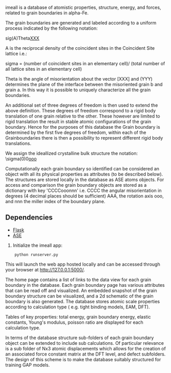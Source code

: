 imeall is a database of atomistic properties, structure, energy, and forces,
related to grain boundaries in alpha-Fe.

The grain boundaries are generated and labeled according to 
a uniform process  indicated by the following notation:

sig(A)Theta[XXX](YYY)

A is the reciprocal density of the coincident sites
in the Coincident Site lattice i.e.:

sigma = (number of coincident sites in an elementary cell)/
(total number of all lattice sites in an elementary cell)

Theta is the angle of misorientation about the vector [XXX]
and (YYY) determines the plane of the interface between
the misoriented grain b and grain a. In this way it is possible
to uniquely characterize all the grain boundaries. 

An additional set of three degrees of freedom is then used to extend 
the above definition. These degrees of freedom correspond to a 
rigid body translation of one grain relative to the other. These
however are limited to rigid translation the result in stable 
atomic configurations of the grain boundary. Hence for the purposes
of this database the Grain boundary is determined by the first
five degrees of freedom, within each of the Grainboundaries there is
then a possibility to represent different rigid body translations.

We assign the ideallized crystalline bulk structure the notation:
\sigma(0)0[ooo](nnn)

Computationally each grain boundary so identified can be considered an
object with all its physical properties as attributes (to be described below).
The structures are stored locally in the database as ASE atoms objects.
For access and comparison the grain boundary objects are stored as
a dictionary with key 'CCCCooonnn' i.e. CCCC the angular misorientation
in degrees (4 decimal places should be sufficient) AAA, the
rotation axis ooo, and nnn the miller index of the boundary plane.

## Dependencies
  - [Flask](http://flask.pocoo.org/)
  - [ASE](https://wiki.fysik.dtu.dk/ase/)

1. Initialize the imeall app:
```
    python runserver.py
```
This will launch the web app hosted locally and can be accessed through
your browser at http://127.0.0.1:5000/.

The home page contains a list of links to the data view for each grain boundary
in the database. Each grain boundary page has various attributes that can be read
off and visualized.
An embedded snapshot of the grain boundary structure can be visualized,
and a 2d schematic of the grain boundary is also generated.
The database stores atomic scale properties according to calculation type
( e.g. tight binding models, EAM, DFT).

Tables of key properties: total energy, grain boundary energy,
elastic constants, Young's modulus, poisson ratio are displayed for
each calculation type.

In terms of the database structure sub-folders of each grain boundary object can
be extended to include sub calculations. Of particular relevance is a sub folder of
Nx3 atomic displacements which allows for the creation of an associated force constant
matrix at the DFT level, and defect subfolders. The design of this scheme is to make
the database suitably structured for training GAP models.

